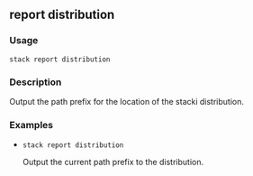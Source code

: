 ## report distribution

### Usage

`stack report distribution`

### Description

Output the path prefix for the location of the stacki distribution.

### Examples

* `stack report distribution`

   Output the current path prefix to the distribution.



